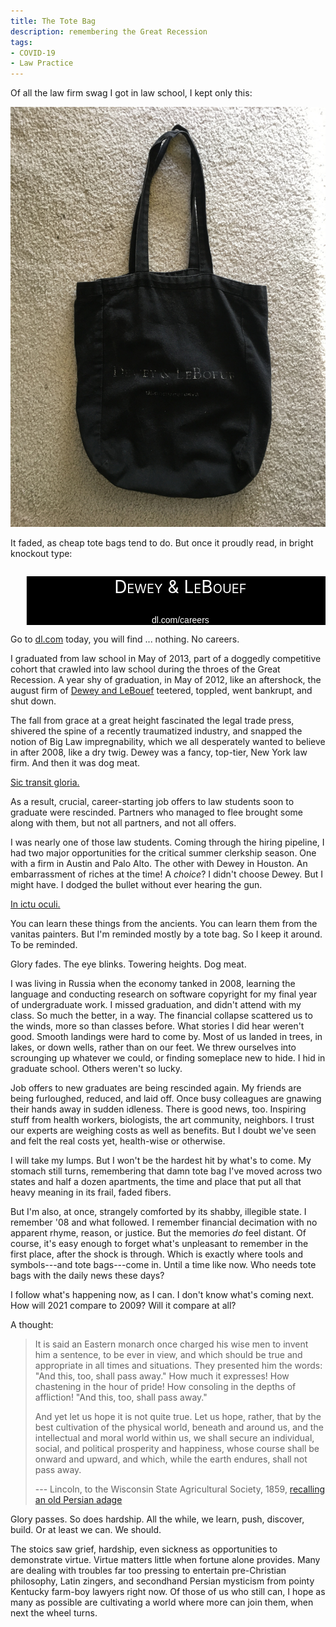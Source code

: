 ```yaml
---
title: The Tote Bag
description: remembering the Great Recession
tags:
- COVID-19
- Law Practice
---
```


Of all the law firm swag I got in law school, I kept only this:

![tote bag](/images/tote-bag.jpg)

It faded, as cheap tote bags tend to do.  But once it proudly read, in bright knockout type:

<blockquote style="background: black;">
<p style="text-align: center; color: white; font-size: 200%;"><span style="font-variant: small-caps;">Dewey &amp; LeBouef</span></p>
<p style="text-align: center; color: white; font-family: sans-serif;">dl.com/careers</p>
</blockquote>

Go to [dl.com](https://dl.com) today, you will find ... nothing.  No careers.

I graduated from law school in May of 2013, part of a doggedly competitive cohort that crawled into law school during the throes of the Great Recession.  A year shy of graduation, in May of 2012, like an aftershock, the august firm of [Dewey and LeBouef](https://en.wikipedia.org/wiki/Dewey_%26_LeBoeuf) teetered, toppled, went bankrupt, and shut down.

The fall from grace at a great height fascinated the legal trade press, shivered the spine of a recently traumatized industry, and snapped the notion of Big Law impregnability, which we all desperately wanted to believe in after 2008, like a dry twig.  Dewey was a fancy, top-tier, New York law firm.  And then it was dog meat.

[Sic transit gloria.](https://en.wikipedia.org/wiki/Sic_transit_gloria_mundi)

As a result, crucial, career-starting job offers to law students soon to graduate were rescinded.  Partners who managed to flee brought some along with them, but not all partners, and not all offers.

I was nearly one of those law students.  Coming through the hiring pipeline, I had two major opportunities for the critical summer clerkship season.  One with a firm in Austin and Palo Alto.  The other with Dewey in Houston.  An embarrassment of riches at the time!  A _choice_?   I didn't choose Dewey.  But I might have.  I dodged the bullet without ever hearing the gun.

[In ictu oculi.](https://en.wikipedia.org/wiki/In_ictu_oculi)

You can learn these things from the ancients.  You can learn them from the vanitas painters.  But I'm reminded mostly by a tote bag.  So I keep it around.  To be reminded.

Glory fades.  The eye blinks.  Towering heights.  Dog meat.

I was living in Russia when the economy tanked in 2008, learning the language and conducting research on software copyright for my final year of undergraduate work.  I missed graduation, and didn't attend with my class.  So much the better, in a way.  The financial collapse scattered us to the winds, more so than classes before.  What stories I did hear weren't good.  Smooth landings were hard to come by.  Most of us landed in trees, in lakes, or down wells, rather than on our feet.  We threw ourselves into scrounging up whatever we could, or finding someplace new to hide.  I hid in graduate school.  Others weren't so lucky.

Job offers to new graduates are being rescinded again.  My friends are being furloughed, reduced, and laid off.  Once busy colleagues are gnawing their hands away in sudden idleness.  There is good news, too.  Inspiring stuff from health workers, biologists, the art community, neighbors.  I trust our experts are weighing costs as well as benefits.  But I doubt we've seen and felt the real costs yet, health-wise or otherwise.

I will take my lumps.  But I won't be the hardest hit by what's to come.  My stomach still turns, remembering that damn tote bag I've moved across two states and half a dozen apartments, the time and place that put all that heavy meaning in its frail, faded fibers.

But I'm also, at once, strangely comforted by its shabby, illegible state.  I remember '08 and what followed.  I remember financial decimation with no apparent rhyme, reason, or justice.  But the memories _do_ feel distant.  Of course, it's easy enough to forget what's unpleasant to remember in the first place, after the shock is through.  Which is exactly where tools and symbols---and tote bags---come in.  Until a time like now.  Who needs tote bags with the daily news these days?

I follow what's happening now, as I can.  I don't know what's coming next.  How will 2021 compare to 2009?  Will it compare at all?

A thought:

> It is said an Eastern monarch once charged his wise men to invent him a sentence, to be ever in view, and which should be true and appropriate in all times and situations.  They presented him the words: "And this, too, shall pass away."  How much it expresses!  How chastening in the hour of pride!  How consoling in the depths of affliction!  "And this, too, shall pass away."
>
> And yet let us hope it is not quite true.  Let us hope, rather, that by the best cultivation of the physical world, beneath and around us, and the intellectual and moral world within us, we shall secure an individual, social, and political prosperity and happiness, whose course shall be onward and upward, and which, while the earth endures, shall not pass away.
>
> --- Lincoln, to the Wisconsin State Agricultural Society, 1859, [recalling an old Persian adage](https://en.wikipedia.org/wiki/This_too_shall_pass)

Glory passes.  So does hardship.  All the while, we learn, push, discover, build.  Or at least we can.  We should.

The stoics saw grief, hardship, even sickness as opportunities to demonstrate virtue.  Virtue matters little when fortune alone provides.  Many are dealing with troubles far too pressing to entertain pre-Christian philosophy, Latin zingers, and secondhand Persian mysticism from pointy Kentucky farm-boy lawyers right now.  Of those of us who still can, I hope as many as possible are cultivating a world where more can join them, when next the wheel turns.
